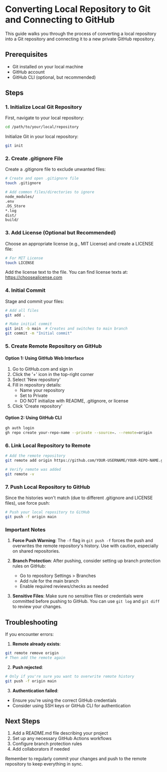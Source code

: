 # Converting Local Repository to Git and Connecting to GitHub

This guide walks you through the process of converting a local repository into a Git repository and connecting it to a new private GitHub repository.

## Prerequisites

- Git installed on your local machine
- GitHub account
- GitHub CLI (optional, but recommended)

## Steps

### 1. Initialize Local Git Repository

First, navigate to your local repository:

```bash
cd /path/to/your/local/repository
```

Initialize Git in your local repository:

```bash
git init
```

### 2. Create .gitignore File

Create a .gitignore file to exclude unwanted files:

```bash
# Create and open .gitignore file
touch .gitignore

# Add common files/directories to ignore
node_modules/
.env
.DS_Store
*.log
dist/
build/
```

### 3. Add License (Optional but Recommended)

Choose an appropriate license (e.g., MIT License) and create a LICENSE file:

```bash
# For MIT License
touch LICENSE
```

Add the license text to the file. You can find license texts at: https://choosealicense.com

### 4. Initial Commit

Stage and commit your files:

```bash
# Add all files
git add .

# Make initial commit
git init -b main  # Creates and switches to main branch
git commit -m "Initial commit"
```

### 5. Create Remote Repository on GitHub

#### Option 1: Using GitHub Web Interface

1. Go to GitHub.com and sign in
2. Click the '+' icon in the top-right corner
3. Select 'New repository'
4. Fill in repository details:
   - Name your repository
   - Set to Private
   - DO NOT initialize with README, .gitignore, or license
5. Click 'Create repository'

#### Option 2: Using GitHub CLI

```bash
gh auth login
gh repo create your-repo-name --private --source=. --remote=origin
```

### 6. Link Local Repository to Remote

```bash
# Add the remote repository
git remote add origin https://github.com/YOUR-USERNAME/YOUR-REPO-NAME.git

# Verify remote was added
git remote -v
```

### 7. Push Local Repository to GitHub

Since the histories won't match (due to different .gitignore and LICENSE files), use force push:

```bash
# Push your local repository to GitHub
git push -f origin main
```

### Important Notes

1. **Force Push Warning**: The `-f` flag in `git push -f` forces the push and overwrites the remote repository's history. Use with caution, especially on shared repositories.

2. **Branch Protection**: After pushing, consider setting up branch protection rules on GitHub:
   - Go to repository Settings > Branches
   - Add rule for the main branch
   - Enable required reviews/checks as needed

3. **Sensitive Files**: Make sure no sensitive files or credentials were committed before pushing to GitHub. You can use `git log` and `git diff` to review your changes.

## Troubleshooting

If you encounter errors:

1. **Remote already exists**:
```bash
git remote remove origin
# Then add the remote again
```

2. **Push rejected**:
```bash
# Only if you're sure you want to overwrite remote history
git push -f origin main
```

3. **Authentication failed**:
- Ensure you're using the correct GitHub credentials
- Consider using SSH keys or GitHub CLI for authentication

## Next Steps

1. Add a README.md file describing your project
2. Set up any necessary GitHub Actions workflows
3. Configure branch protection rules
4. Add collaborators if needed

Remember to regularly commit your changes and push to the remote repository to keep everything in sync.